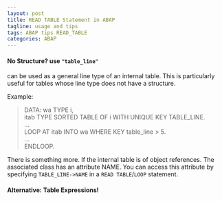 ```yaml
---
layout: post
title: READ TABLE Statement in ABAP
tagline: usage and tips
tags: ABAP tips READ_TABLE
categories: ABAP
---
```



#### No Structure? use `"table_line"`
can be used as a general line type of an internal table. This is particularly useful for tables whose line type does not have a structure.

Example:

> DATA: wa   TYPE i,   
>      itab TYPE SORTED TABLE OF i WITH UNIQUE KEY TABLE_LINE.   
>...   
>LOOP AT itab INTO wa WHERE KEY table_line > 5.   
>  ...   
>ENDLOOP.   

There is something more. If the internal table is of object references. The associated class has an attribute NAME. You can access this attribute by specifying `TABLE_LINE->NAME` in a `READ TABLE`/`LOOP` statement.


#### Alternative: Table Expressions!
